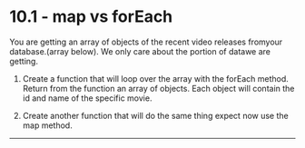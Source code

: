 # 10.1 - map vs forEach

You are getting an array of objects of the recent video releases fromyour
database.(array below). We only care about the portion of datawe are getting.

1. Create a function that will loop over the array with the forEach method.
   Return from the function an array of objects. Each object will contain the id
   and name of the specific movie.

2. Create another function that will do the same thing expect now use the map
   method.

---
